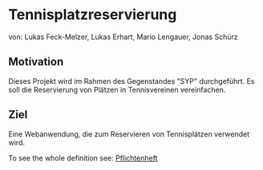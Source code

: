 # Tennisplatzreservierung

von: Lukas Feck-Melzer, Lukas Erhart, Mario Lengauer, Jonas Schürz 
 
## Motivation <br>
Dieses Projekt wird im Rahmen des Gegenstandes "SYP" durchgeführt. Es soll die Reservierung von Plätzen in Tennisvereinen vereinfachen.

## Ziel <br> 
Eine Webanwendung, die zum Reservieren von Tennisplätzen verwendet wird. <Br>

To see the whole definition see: [Pflichtenheft](Pflichtenheft.md)

